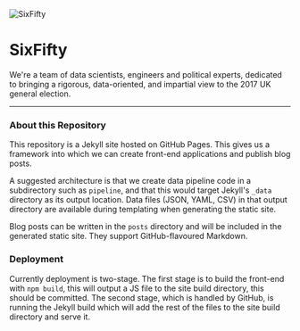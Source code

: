 <img src="/six50/sixfifty/raw/master/images/logo.png" alt="SixFifty" style="max-width:100px;">

# SixFifty

We're a team of data scientists, engineers and political experts, dedicated to bringing a rigorous, data-oriented, and impartial view to the 2017 UK general election.

- - -

### About this Repository

This repository is a Jekyll site hosted on GitHub Pages. This gives us a framework into which we can create front-end applications and publish blog posts.

A suggested architecture is that we create data pipeline code in a subdirectory such as `pipeline`, and that this would target Jekyll's `_data` directory as its output location. Data files (JSON, YAML, CSV) in that output directory are available during templating when generating the static site.

Blog posts can be written in the `posts` directory and will be included in the generated static site. They support GitHub-flavoured Markdown.

### Deployment

Currently deployment is two-stage. The first stage is to build the front-end with `npm build`, this will output a JS file to the site build directory, this should be committed. The second stage, which is handled by GitHub, is running the Jekyll build which will add the rest of the files to the site build directory and serve it.

